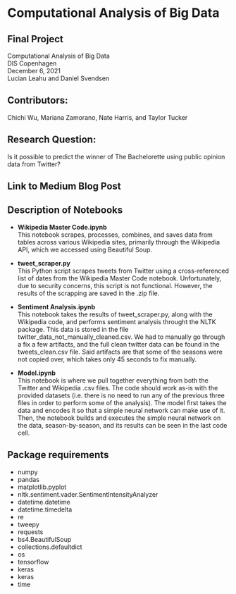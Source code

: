 # Computational Analysis of Big Data
## Final Project  
Computational Analysis of Big Data  
DIS Copenhagen  
December 6, 2021  
Lucian Leahu and Daniel Svendsen  

## Contributors:
Chichi Wu, Mariana Zamorano, Nate Harris, and Taylor Tucker

## Research Question:
Is it possible to predict the winner of The Bachelorette using public opinion data from Twitter? 

## Link to Medium Blog Post


## Description of Notebooks
- __Wikipedia Master Code.ipynb__  
This notebook scrapes, processes, combines, and saves data from tables across various Wikipedia sites, primarily through the Wikipedia API, which we accessed using Beautiful Soup. 

- __tweet_scraper.py__  
This Python script scrapes tweets from Twitter using a cross-referenced list of dates from the Wikipedia Master Code notebook. Unfortunately, due to security concerns, this script is not functional. However, the results of the scrapping are saved in the .zip file.

- __Sentiment Analysis.ipynb__  
This notebook takes the results of tweet_scraper.py, along with the Wikipedia code, and performs sentiment analysis throught the NLTK package. This data is stored in the file twitter_data_not_manually_cleaned.csv. We had to manually go through a fix a few artifacts, and the full clean twitter data can be found in the tweets_clean.csv file. Said artifacts are that some of the seasons were not copied over, which takes only 45 seconds to fix manually. 

- __Model.ipynb__  
This notebook is where we pull together everything from both the Twitter and Wikipedia .csv files. The code should work as-is with the provided datasets (i.e. there is no need to run any of the previous three files in order to perform some of the analysis). The model first takes the data and encodes it so that a simple neural network can make use of it. Then, the notebook builds and executes the simple neural network on the data, season-by-season, and its results can be seen in the last code cell.

## Package requirements
- numpy
- pandas
- matplotlib.pyplot
- nltk.sentiment.vader.SentimentIntensityAnalyzer
- datetime.datetime
- datetime.timedelta
- re
- tweepy
- requests
- bs4.BeautifulSoup
- collections.defaultdict
- os
- tensorflow
- keras
- keras
- time
